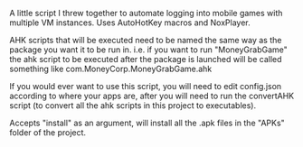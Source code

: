 A little script I threw together to automate logging into mobile games with multiple VM instances. Uses AutoHotKey macros and NoxPlayer.

AHK scripts that will be executed need to be named the same way as the package you want it to be run in. i.e. if you want to run "MoneyGrabGame" the ahk script to be executed after the package is launched will be called something like com.MoneyCorp.MoneyGrabGame.ahk

If you would ever want to use this script, you will need to edit config.json according to where your apps are, after you will need to run the convertAHK script (to convert all the ahk scripts in this project to executables).

Accepts "install" as an argument, will install all the .apk files in the "APKs" folder of the project.
